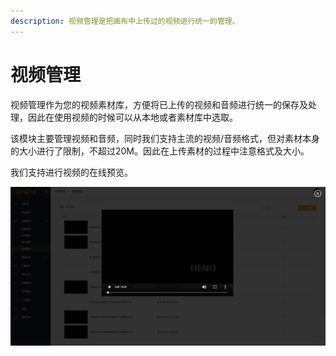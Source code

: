 ```yaml
---
description: 视频管理是把画布中上传过的视频进行统一的管理。
---
```


# 视频管理

视频管理作为您的视频素材库，方便将已上传的视频和音频进行统一的保存及处理，因此在使用视频的时候可以从本地或者素材库中选取。

该模块主要管理视频和音频，同时我们支持主流的视频/音频格式，但对素材本身的大小进行了限制，不超过20M。因此在上传素材的过程中注意格式及大小。

我们支持进行视频的在线预览。

![&#x89C6;&#x9891;&#x7BA1;&#x7406;](../../.gitbook/assets/image%20%2859%29.png)

